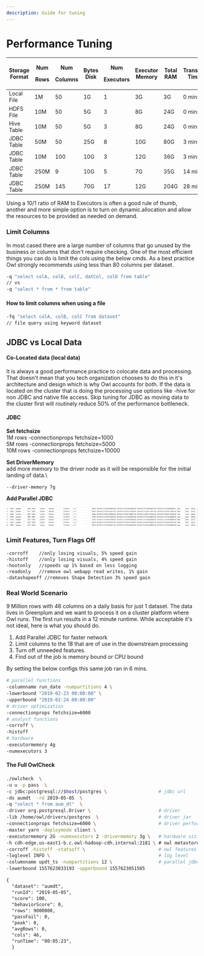 ```yaml
---
description: Guide for tuning
---
```


# Performance Tuning

| Storage Format | <p>Num</p><p>Rows</p> | <p>Num</p><p>Columns</p> | Bytes Disk | <p>Num</p><p>Executors</p> | Executor Memory | Total RAM | Transfer Time | Process Time |
| -------------- | --------------------- | ------------------------ | ---------- | -------------------------- | --------------- | --------- | ------------- | ------------ |
| Local File     | 1M                    | 50                       | 1G         | 1                          | 3G              | 3G        | 0 mins        | 2 mins       |
| HDFS File      | 10M                   | 50                       | 5G         | 3                          | 8G              | 24G       | 0 mins        | 4 mins       |
| Hive Table     | 10M                   | 50                       | 5G         | 3                          | 8G              | 24G       | 0 mins        | 4 mins       |
| JDBC Table     | 50M                   | 50                       | 25G        | 8                          | 10G             | 80G       | 3 mins        | 8 mins       |
| JDBC Table     | 10M                   | 100                      | 10G        | 3                          | 12G             | 36G       | 3 mins        | 6 mins       |
| JDBC Table     | 250M                  | 9                        | 10G        | 5                          | 7G              | 35G       | 14 mins       | 15 mins      |
| JDBC Table     | 250M                  | 145                      | 70G        | 17                         | 12G             | 204G      | 28 mins       | 30 mins      |

Using a 10/1 ratio of RAM to Executors is often a good rule of thumb, another and more simple option is to turn on dynamic.allocation and allow the resources to be provided as needed on demand.

### Limit Columns

In most cased there are a large number of columns that go unused by the business or columns that don't require checking. One of the most efficient things you can do is limit the cols using the below cmds. As a best practice Owl strongly recommends using less than 80 columns per dataset.

```bash
-q "select colA, colB, colC, datCol, colD from table"
// vs
-q "select * from * from table"
```

#### How to limit columns when using a file

```bash
-fq "select colA, colB, colC from dataset"
// file query using keyword dataset
```

## JDBC vs Local Data

#### Co-Located data (local data)

It is always a good performance practice to colocate data and processing. That doesn't mean that you tech organization chooses to do this in it's architecture and design which is why Owl accounts for both. If the data is located on the cluster that is doing the processing use options like -hive for non JDBC and native file access. Skip tuning for JDBC as moving data to the cluster first will routinely reduce 50% of the performance bottleneck.

#### JDBC

**Set fetchsize**\
1M rows -connectionprops fetchsize=1000\
5M rows -connectionprops fetchsize=5000\
10M rows -connectionprops fetchsize=10000

**Set DriverMemory**\
add more memory to the driver node as it will be responsible for the initial landing of data.\\

```
--driver-memory 7g
```

**Add Parallel JDBC**

![](../../.gitbook/assets/owl-parallel-jdbc.png)

### Limit Features, Turn Flags Off

```
-corroff    //only losing visuals, 5% speed gain
-histoff    //only losing visuals, 4% speed gain 
-hootonly   //speeds up 1% based on less logging
-readonly   //remove owl webapp read writes, 1% gain
-datashapeoff //removes Shape Detection 3% speed gain
```

### Real World Scenario

9 Million rows with 46 columns on a daily basis for just 1 dataset. The data lives in Greenplum and we want to process it on a cluster platform where Owl runs. The first run results in a 12 minute runtime. While acceptable it's not ideal, here is what you should do.

1. Add Parallel JDBC for faster network
2. Limit columns to the 18 that are of use in the downstream processing
3. Turn off unneeded features.
4. Find out of the job is memory bound or CPU bound

By setting the below configs this same job ran in 6 mins.

```bash
# parallel functions
-columnname run_date -numpartitions 4 \
-lowerbound "2019-02-23 00:00:00" \
-upperbound "2019-02-24 00:00:00"
# driver optimization
-connectionprops fetchsize=6000
# analyst functions
-corroff \
-histoff
# hardware
-executormemory 4g
-numexecutors 3
```

#### The Full OwlCheck

```bash
./owlcheck  \
-u u -p pass  \
-c jdbc:postgresql://$host/postgres \                   # jdbc url
-ds aumdt  -rd 2019-05-05  \
-q "select * from aum_dt"  \
-driver org.postgresql.Driver \                         # driver
-lib /home/owl/drivers/postgres  \                      # driver jar
-connectionprops fetchsize=6000 \                       # driver performance setting
-master yarn -deploymode client \
-executormemory 2G -numexecutors 2 -drivermemory 3g \   # hardware sizing
-h cdh-edge.us-east1-b.c.owl-hadoop-cdh.internal:2181 \ # owl metastore
-corroff -histoff -statsoff \                           # owl features 
-loglevel INFO \                                        # log level 
-columnname updt_ts -numpartitions 12 \                 # parallel jdbc
-lowerbound 1557623033193 -upperbound 1557623051585
```

```aspnet
{
  "dataset": "aumdt",
  "runId": "2019-05-05",
  "score": 100,
  "behaviorScore": 0,
  "rows": 9000000,
  "passFail": 0,
  "peak": 0,
  "avgRows": 0,
  "cols": 46,
  "runTime": "00:05:23",
  }
```

